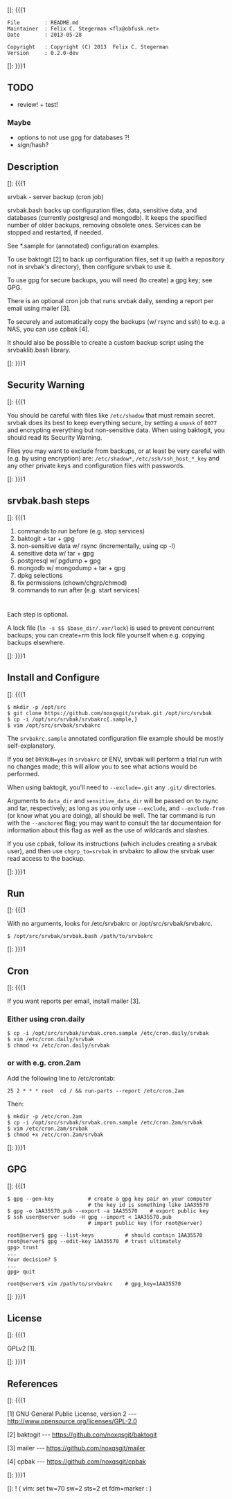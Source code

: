 []: {{{1

    File        : README.md
    Maintainer  : Felix C. Stegerman <flx@obfusk.net>
    Date        : 2013-05-28

    Copyright   : Copyright (C) 2013  Felix C. Stegerman
    Version     : 0.2.0-dev

[]: }}}1

## TODO

  * review! + test!

### Maybe

  * options to not use gpg for databases ?!
  * sign/hash?

## Description
[]: {{{1

  srvbak - server backup (cron job)

  srvbak.bash backs up configuration files, data, sensitive data, and
  databases (currently postgresql and mongodb).  It keeps the
  specified number of older backups, removing obsolete ones.  Services
  can be stopped and restarted, if needed.

  See \*.sample for (annotated) configuration examples.

  To use baktogit [2] to back up configuration files, set it up (with
  a repository not in srvbak's directory), then configure srvbak to
  use it.

  To use gpg for secure backups, you will need (to create) a gpg key;
  see GPG.

  There is an optional cron job that runs srvbak daily, sending a
  report per email using mailer [3].

  To securely and automatically copy the backups (w/ rsync and ssh) to
  e.g. a NAS, you can use cpbak [4].

  It should also be possible to create a custom backup script using
  the srvbaklib.bash library.

[]: }}}1

## Security Warning
[]: {{{1

  You should be careful with files like `/etc/shadow` that must remain
  secret.  srvbak does its best to keep everything secure, by setting
  a `umask` of `0077` and encrypting everything but non-sensitive
  data.  When using baktogit, you should read its Security Warning.

  Files you may want to exclude from backups, or at least be very
  careful with (e.g. by using encryption) are: `/etc/shadow*`,
  `/etc/ssh/ssh_host_*_key` and any other private keys and
  configuration files with passwords.

[]: }}}1

## srvbak.bash steps
[]: {{{1

  1. commands to run before (e.g. stop services)
  2. baktogit + tar + gpg
  3. non-sensitive data w/ rsync (incrementally, using cp -l)
  4. sensitive data w/ tar + gpg
  5. postgresql w/ pgdump + gpg
  6. mongodb w/ mongodump + tar + gpg
  7. dpkg selections
  8. fix permissions (chown/chgrp/chmod)
  9. commands to run after (e.g. start services)

#

  Each step is optional.

  A lock file (`ln -s $$ $base_dir/.var/lock`) is used to prevent
  concurrent backups; you can create+rm this lock file yourself when
  e.g. copying backups elsewhere.

[]: }}}1

## Install and Configure
[]: {{{1

    $ mkdir -p /opt/src
    $ git clone https://github.com/noxqsgit/srvbak.git /opt/src/srvbak
    $ cp -i /opt/src/srvbak/srvbakrc{.sample,}
    $ vim /opt/src/srvbak/srvbakrc

  The `srvbakrc.sample` annotated configuration file example should be
  mostly self-explanatory.

  If you set `DRYRUN=yes` in `srvbakrc` or ENV, srvbak will perform a
  trial run with no changes made; this will allow you to see what
  actions would be performed.

  When using baktogit, you'll need to `--exclude=.git` any `.git/`
  directories.

  Arguments to `data_dir` and `sensitive_data_dir` will be passed on
  to rsync and tar, respectively; as long as you only use `--exclude`,
  and `--exclude-from` (or know what you are doing), all should be
  well.  The tar command is run with the `--anchored` flag; you may
  want to consult the tar documentaion for information about this flag
  as well as the use of wildcards and slashes.

  If you use cpbak, follow its instructions (which includes creating a
  srvbak user), and then use `chgrp_to=srvbak` in srvbakrc to allow
  the srvbak user read access to the backup.

[]: }}}1

## Run
[]: {{{1

  With no arguments, looks for /etc/srvbakrc or
  /opt/src/srvbak/srvbakrc.

    $ /opt/src/srvbak/srvbak.bash /path/to/srvbakrc

[]: }}}1

## Cron
[]: {{{1

  If you want reports per email, install mailer [3].

### Either using cron.daily

    $ cp -i /opt/src/srvbak/srvbak.cron.sample /etc/cron.daily/srvbak
    $ vim /etc/cron.daily/srvbak
    $ chmod +x /etc/cron.daily/srvbak

### or with e.g. cron.2am

  Add the following line to /etc/crontab:

    25 2 * * * root  cd / && run-parts --report /etc/cron.2am

  Then:

    $ mkdir -p /etc/cron.2am
    $ cp -i /opt/src/srvbak/srvbak.cron.sample /etc/cron.2am/srvbak
    $ vim /etc/cron.2am/srvbak
    $ chmod +x /etc/cron.2am/srvbak

[]: }}}1

## GPG
[]: {{{1

    $ gpg --gen-key           # create a gpg key pair on your computer
                              # the key id is something like 1AA35570
    $ gpg -o 1AA35570.pub --export -a 1AA35570    # export public key
    $ ssh user@server sudo -H gpg --import < 1AA35570.pub
                              # import public key (for root@server)

    root@server$ gpg --list-keys          # should contain 1AA35570
    root@server$ gpg --edit-key 1AA35570  # trust ultimately
    gpg> trust
    ...
    Your decision? 5
    ...
    gpg> quit

    root@server$ vim /path/to/srvbakrc    # gpg_key=1AA35570

[]: }}}1

## License
[]: {{{1

  GPLv2 [1].

[]: }}}1

## References
[]: {{{1

  [1] GNU General Public License, version 2
  --- http://www.opensource.org/licenses/GPL-2.0

  [2] baktogit
  --- https://github.com/noxqsgit/baktogit

  [3] mailer
  --- https://github.com/noxqsgit/mailer

  [4] cpbak
  --- https://github.com/noxqsgit/cpbak

[]: }}}1

[]: ! ( vim: set tw=70 sw=2 sts=2 et fdm=marker : )
